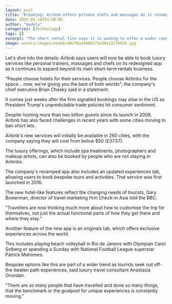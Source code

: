 ```yaml
---
layout: post
title: "Breaking: Airbnb offers private chefs and massages as it revamps app"
date: 2025-05-14T03:58:05
author: "badely"
categories: [Technology]
tags: []
excerpt: "The short rental firm says it is aiming to offer a wider range of experiences for travellers."
image: assets/images/ee2ebcd0cf6a24986173e39a1227693d.jpg
---
```


Let's dive into the details: Airbnb says users will now be able to book luxury services like personal trainers, massages and chefs on its redesigned app as it continues to expand beyond its main short-term rentals business.

"People choose hotels for their services. People choose Airbnbs for the space... now, we're giving you the best of both worlds", the company's chief executive Brian Chesky said in a statement. 

It comes just weeks after the firm signalled bookings may slow in the US as President Trump's unpredictable trade policies hit consumer sentiment.

Despite hosting more than two billion guests since its launch in 2008, Airbnb has also faced challenges in recent years with some cities moving to ban short lets.

Airbnb's new services will initially be available in 260 cities, with the company saying they will cost from below $50 (£37.57).

The luxury offerings, which include spa treatments, photographers and makeup artists, can also be booked by people who are not staying in Airbnbs. 

The company's revamped app also includes an updated experiences tab, allowing users to book bespoke tours and activities. That service was first launched in 2016. 

The new hotel-like features reflect the changing needs of tourists, Gary Bowerman, director of travel marketing firm Check-in Asia told the BBC.

"Travellers are now thinking much more about how to customise the trip for themselves, not just the actual functional parts of how they get there and where they stay."

Another feature of the new app is an originals tab, which offers exclusive experiences across the world.

This includes playing beach volleyball in Rio de Janeiro with Olympian Carol Solberg or spending a Sunday with National Football League superstar Patrick Mahomes.

Bespoke options like this are part of a wider trend as tourists seek out off-the-beaten path experiences, said luxury travel consultant Anastasia Oriordan. 

"There are so many people that have travelled and done so many things, that the benchmark or the goalpost for unique experiences is constantly moving."

